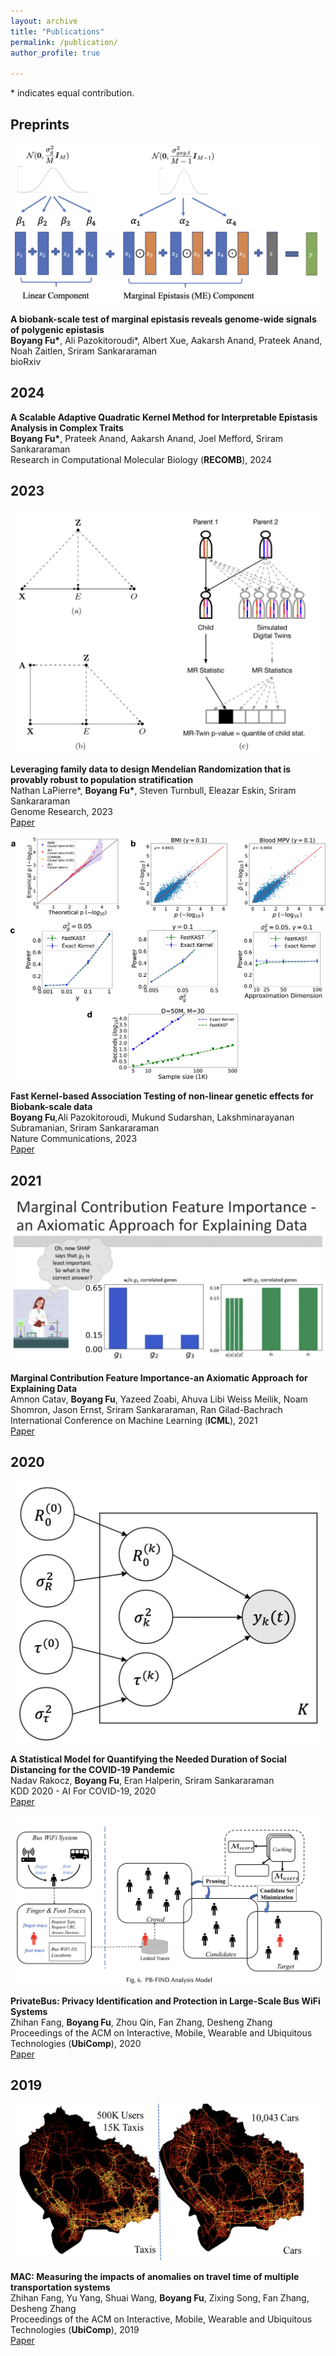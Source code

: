 ```yaml
---
layout: archive
title: "Publications"
permalink: /publication/
author_profile: true

---
```


\* indicates equal contribution.


## Preprints
<div class="publication-entry">
  <div class="publication-figure"> 
     <img src="/assets/images/publications/FAME.png" alt="FAME">
  </div>
  <div class="publication-text">
    <p>
      <strong>A biobank-scale test of marginal epistasis reveals genome-wide signals of polygenic epistasis</strong><br>
      <strong>Boyang Fu*</strong>, Ali Pazokitoroudi*, Albert Xue, Aakarsh Anand, Prateek Anand, Noah Zaitlen, Sriram Sankararaman<br>
      bioRxiv<br>
    </p>
  </div>
</div>

## 2024
<div class="publication-entry">
  <!-- <div class="publication-figure"> -->
    <!-- <img src="/assets/images/publications/MR.png" alt="MR"> -->
  <!-- </div> -->
  <div class="publication-text">
    <p>
      <strong>A Scalable Adaptive Quadratic Kernel Method for Interpretable Epistasis Analysis in Complex Traits</strong><br>
      <strong>Boyang Fu*</strong>, Prateek Anand, Aakarsh Anand, Joel Mefford, Sriram Sankararaman<br>
      Research in Computational Molecular Biology (<strong>RECOMB</strong>), 2024<br>
    </p>
  </div>
</div>

## 2023
<div class="publication-entry">
  <div class="publication-figure">
    <img src="/assets/images/publications/MR.png" alt="MR">
  </div>
  <div class="publication-text">
    <p>
      <strong>Leveraging family data to design Mendelian Randomization that is provably robust to population stratification</strong><br>
      Nathan LaPierre*, <strong>Boyang Fu*</strong>, Steven Turnbull, Eleazar Eskin, Sriram Sankararaman<br>
      Genome Research, 2023<br>
      <a href="https://genome.cshlp.org/content/33/7/1032">Paper</a>
    </p>
  </div>
</div>
<!-- - **Leveraging family data to design Mendelian Randomization that is provably robust to population stratification**   
Nathan LaPierre*, **Boyang Fu\***, Steven Turnbull, Eleazar Eskin, Sriram Sankararaman  
Genome Research (2023) \[[Paper](
(https://genome.cshlp.org/content/early/2023/05/17/gr.277664.123.abstract))\]  
Preliminary version presented at RECOMB (2023) -->

<div class="publication-entry">
  <div class="publication-figure">
    <img src="/assets/images/publications/FastKAST.png" alt="FastKAST">
  </div>
  <div class="publication-text">
    <p>
      <strong>Fast Kernel-based Association Testing of non-linear genetic effects for Biobank-scale data</strong><br>
      <strong>Boyang Fu</strong>,Ali Pazokitoroudi, Mukund Sudarshan, Lakshminarayanan Subramanian, Sriram Sankararaman <br>
      Nature Communications, 2023<br>
      <a href="https://doi.org/10.1038/s41467-023-40346-2">Paper</a>
    </p>
  </div>
</div>

<!-- - **Fast Kernel-based Association Testing of non-linear genetic effects for Biobank-scale data**  
**Boyang Fu**, Ali Pazokitoroudi, Mukund Sudarshan, Lakshminarayanan Subramanian, Sriram Sankararaman   
Nature Communication, (To appear, 2023) \[[Paper](
(https://www.biorxiv.org/content/10.1101/2022.04.13.488214v1.full.pdf))\]  -->

## 2021

<div class="publication-entry">
  <div class="publication-figure">
    <img src="/assets/images/publications/MCI.png" alt="MCI">
  </div>
  <div class="publication-text">
    <p>
      <strong>Marginal Contribution Feature Importance-an Axiomatic Approach for Explaining Data</strong><br>
      Amnon Catav, <strong>Boyang Fu</strong>, Yazeed Zoabi, Ahuva Libi Weiss Meilik, Noam Shomron, Jason Ernst, Sriram Sankararaman, Ran Gilad-Bachrach<br>
      International Conference on Machine Learning (<strong>ICML</strong>), 2021<br>
      <a href="http://proceedings.mlr.press/v139/catav21a/catav21a.pdf">Paper</a>
    </p>
  </div>
</div>

<!-- - **Marginal Contribution Feature Importance-an Axiomatic Approach for Explaining Data**  
Amnon Catav, **Boyang Fu**, Yazeed Zoabi, Ahuva Libi Weiss Meilik, Noam Shomron, Jason Ernst, Sriram Sankararaman, Ran Gilad-Bachrach   
International Conference on Machine Learning (**ICML**), 2021 \[[Paper](
http://proceedings.mlr.press/v139/catav21a/catav21a.pdf)\] -->

## 2020
<div class="publication-entry">
  <div class="publication-figure">
    <img src="/assets/images/publications/covid.png" alt="covid">
  </div>
  <div class="publication-text">
    <p>
      <strong>A Statistical Model for Quantifying the Needed Duration of Social Distancing for the COVID-19 Pandemic</strong><br>
      Nadav Rakocz, <strong>Boyang Fu</strong>, Eran Halperin, Sriram Sankararaman<br>
      KDD 2020 - AI For COVID-19, 2020<br>
      <a href="https://web.cs.ucla.edu/~sriram/pdf/rakocz.kdd.2020.pdf">Paper</a>
    </p>
  </div>
</div>

<!-- - **A Statistical Model for Quantifying the Needed Duration of Social Distancing for the COVID-19 Pandemic**  
Nadav Rakocz, **Boyang Fu**, Eran Halperin, Sriram Sankararaman 
KDD 2020 - AI For COVID-19, 2020 \[[Paper](
https://web.cs.ucla.edu/~sriram/pdf/rakocz.kdd.2020.pdf)\] -->


<div class="publication-entry">
  <div class="publication-figure">
    <img src="/assets/images/publications/private-bus.png" alt="private">
  </div>
  <div class="publication-text">
    <p>
      <strong>PrivateBus: Privacy Identification and Protection in Large-Scale Bus WiFi Systems</strong><br>
      Zhihan Fang, <strong>Boyang Fu</strong>, Zhou Qin, Fan Zhang, Desheng Zhang<br>
      Proceedings of the ACM on Interactive, Mobile, Wearable and Ubiquitous Technologies (<strong>UbiComp</strong>), 2020<br>
      <a href="https://dl.acm.org/doi/pdf/10.1145/3380990">Paper</a>
    </p>
  </div>
</div>
<!-- - **PrivateBus: Privacy Identification and Protection in Large-Scale Bus WiFi Systems**   
Zhihan Fang, **Boyang Fu**, Zhou Qin, Fan Zhang, Desheng Zhang  
Proceedings of the ACM on Interactive, Mobile, Wearable and Ubiquitous Technologies (**UbiComp**), 2020 \[[Paper](
https://dl.acm.org/doi/pdf/10.1145/3380990)\]  -->

## 2019
<div class="publication-entry">
  <div class="publication-figure">
    <img src="/assets/images/publications/mac.png" alt="MAC">
  </div>
  <div class="publication-text">
    <p>
      <strong>MAC: Measuring the impacts of anomalies on travel time of multiple transportation systems</strong><br>
      Zhihan Fang, Yu Yang, Shuai Wang, <strong>Boyang Fu</strong>, Zixing Song, Fan Zhang, Desheng Zhang<br>
      Proceedings of the ACM on Interactive, Mobile, Wearable and Ubiquitous Technologies (<strong>UbiComp</strong>), 2019<br>
      <a href="https://dl.acm.org/doi/pdf/10.1145/3328913">Paper</a>
    </p>
  </div>
</div>
<!-- - **MAC: Measuring the impacts of anomalies on travel time of multiple transportation systems**   
Zhihan Fang, Yu Yang, Shuai Wang, **Boyang Fu**, Zixing Song, Fan Zhang, Desheng Zhang  
Proceedings of the ACM on Interactive, Mobile, Wearable and Ubiquitous Technologies (**UbiComp**), 2019 \[[Paper](https://dl.acm.org/doi/pdf/10.1145/3328913)\] -->




